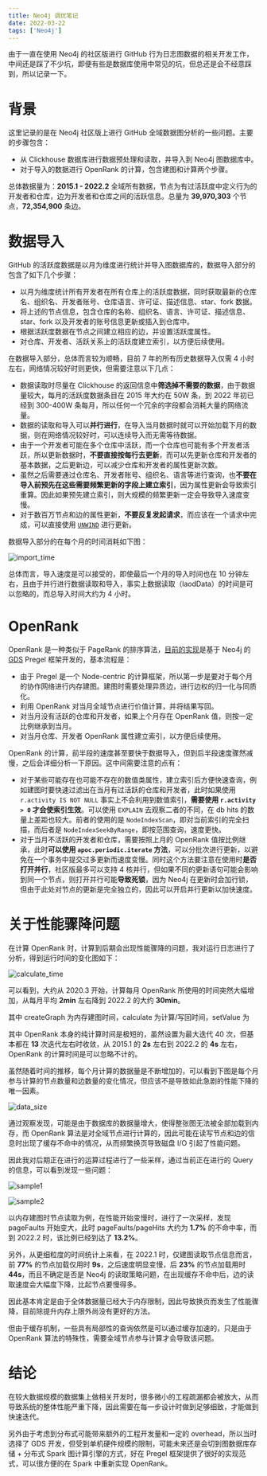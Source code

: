 ```yaml
---
title: Neo4j 调优笔记
date: 2022-03-22
tags: ['Neo4j']
---
```


由于一直在使用 Neo4j 的社区版进行 GitHub 行为日志图数据的相关开发工作，中间还是踩了不少坑，即便有些是数据库使用中常见的坑，但总还是会不经意踩到，所以记录一下。

# 背景

这里记录的是在 Neo4j 社区版上进行 GitHub 全域数据图分析的一些问题。主要的步骤包含：

- 从 Clickhouse 数据库进行数据预处理和读取，并导入到 Neo4j 图数据库中。
- 对于导入的数据进行 OpenRank 的计算，包含建图和计算两个步骤。

总体数据量为：**2015.1 - 2022.2** 全域所有数据，节点为有过活跃度中定义行为的开发者和仓库，边为开发者和仓库之间的活跃信息。总量为 **39,970,303** 个节点，**72,354,900** 条边。

# 数据导入

GitHub 的活跃度数据是以月为维度进行统计并导入图数据库的，数据导入部分的包含了如下几个步骤：

- 以月为维度统计所有开发者在所有仓库上的活跃度数据，同时获取最新的仓库名、组织名、开发者账号、仓库语言、许可证、描述信息、star、fork 数据。
- 将上述的节点信息，包含仓库的名称、组织名、语言、许可证、描述信息、star、fork 以及开发者的账号信息更新或插入到仓库中。
- 根据活跃度数据在节点之间建立相应的边，并设置活跃度属性。
- 对仓库、开发者、活跃关系上的活跃度建立索引，以方便后续使用。

在数据导入部分，总体而言较为顺畅，目前 7 年的所有历史数据导入仅需 4 小时左右，网络情况较好时则更快，但需要注意以下几点：

- 数据读取时尽量在 Clickhouse 的返回信息中**筛选掉不需要的数据**，由于数据量较大，每月的活跃度数据条目在 2015 年大约在 50W 条，到 2022 年初已经到 300-400W 条每月，所以任何一个冗余的字段都会消耗大量的网络流量。
- 数据的读取和导入可以**并行进行**，在导入当月数据时就可以开始加载下月的数据，则在网络情况较好时，可以连续导入而无需等待数据。
- 由于一个开发者可能在多个仓库中活跃，而一个仓库也可能有多个开发者活跃，所以更新数据时，**不要直接按每行去更新**，而可以先更新仓库和开发者的基本数据，之后更新边，可以减少仓库和开发者的属性更新次数。
- 虽然之后需要通过仓库名、开发者账号、组织名、语言等进行查询，也**不要在导入前预先在这些需要频繁更新的字段上建立索引**，因为属性更新会导致索引重算。因此如果预先建立索引，则大规模的频繁更新一定会导致导入速度变慢。
- 对于数百万节点和边的属性更新，**不要反复发起请求**，而应该在一个请求中完成，可以直接使用 [`UNWIND`](https://neo4j.com/docs/cypher-manual/current/clauses/unwind/) 进行更新。

数据导入部分的在每个月的时间消耗如下图：

![import_time](../images/neo4j_tune/import_time.png)

总体而言，导入速度是可以接受的，即使最后一个月的导入时间也在 10 分钟左右，且由于并行进行数据读取和导入，事实上数据读取（laodData）的时间是可以忽略的，而总导入时间大约为 4 小时。

# OpenRank

OpenRank 是一种类似于 PageRank 的排序算法，[目前的实现](https://github.com/X-lab2017/openrank-neo4j-gds)是基于 Neo4j 的 [GDS](https://github.com/neo4j/graph-data-science/) Pregel 框架开发的，基本流程是：

- 由于 Pregel 是一个 Node-centric 的计算框架，所以第一步是要对于每个月的协作网络进行内存建图。建图时需要处理异质边，进行边权的归一化与同质化。
- 利用 OpenRank 对当月全域节点进行价值计算，并将结果写回。
- 对当月没有活跃的仓库和开发者，如果上个月存在 OpenRank 值，则按一定比例继承到当月。
- 对当月仓库、开发者 OpenRank 属性建立索引，以方便后续使用。

OpenRank 的计算，前半段的速度甚至要快于数据导入，但到后半段速度骤然减慢，之后会详细分析一下原因。这中间需要注意的点有：

- 对于某些可能存在也可能不存在的数值类属性，建立索引后方便快速查询，例如建图时要快速过滤出在当月有过活跃的仓库和开发者，此时如果使用 `r.activity IS NOT NULL` 事实上不会利用到数值索引，**需要使用 `r.activity > 0` 才会使索引生效**。可以使用 `EXPLAIN` 去观察二者的不同，在 db hits 的数量上差距也较大。前者的使用的是 `NodeIndexScan`，即对当前索引的完全扫描，而后者是 `NodeIndexSeekByRange`，即按范围查询，速度更快。
- 对于当月不活跃的开发者和仓库，需要按照上月的 OpenRank 值按比例继承，此时**可以使用 `apoc.periodic.iterate` 方法**，可以分批次进行更新，以避免在一个事务中提交过多更新而速度变慢。同时这个方法要注意在使用时**是否打开并行**，社区版最多可以支持 4 核并行，但如果不同的更新语句可能会影响到同一个节点，则打开并行可能**导致死锁**，因为 Neo4j 在更新时会加行锁，但由于此处对节点的更新是完全独立的，因此可以开启并行更新以加快速度。

# 关于性能骤降问题

在计算 OpenRank 时，计算到后期会出现性能骤降的问题，我对运行日志进行了分析，得到运行时间的变化图如下：

![calculate_time](../images/neo4j_tune/calculate_time.png)

可以看到，大约从 2020.3 开始，计算每月 OpenRank 所使用的时间突然大幅增加，从每月平均 **2min** 左右降到 2022.2 的大约 **30min**。

其中 createGraph 为内存建图时间，calculate 为计算/写回时间，setValue 为

其中 OpenRank 本身的纯计算时间是极短的，虽然设置为最大迭代 40 次，但基本都在 **13** 次迭代左右时收敛，从 2015.1 的 **2s** 左右到 2022.2 的 **4s** 左右，OpenRank 的计算时间是可以忽略不计的。

虽然随着时间的推移，每个月计算的数据量是不断增加的，可以看到下图是每个月参与计算的节点数量和边数量的变化情况，但应该不是导致如此急剧的性能下降的唯一因素。

![data_size](../images/neo4j_tune/data_size.png)

通过观察发现，可能是由于数据库的数据量增大，使得整张图无法被全部加载到内存，而 OpenRank 算法是对全域节点进行计算的，因此可能在读写节点和边的信息时出现了缓存不命中的情况，从而频繁换页导致磁盘 I/O 引起了性能问题。

因此我对后期正在进行的运算过程进行了一些采样，通过当前正在进行的 Query 的信息，可以看到发现一些问题：

![sample1](../images/neo4j_tune/query_sample_1.png)

![sample2](../images/neo4j_tune/query_sample_2.png)

以内存建图时节点读取为例，在性能开始变慢时，进行了一次采样，发现 pageFaults 开始变大，此时 pageFaults/pageHits 大约为 **1.7%** 的不命中率，而到 2022.2 时，该比例已经到达了 **13.2%**。

另外，从更细粒度的时间统计上来看，在 2022.1 时，仅建图读取节点信息而言，前 **77%** 的节点加载仅用时 **9s**，之后速度明显变慢，后 **23%** 的节点加载用时 **44s**，而且不确定是否是 Neo4j 的读取策略问题，在出现缓存不命中后，边的读取速度会大幅度下降，比起节点要慢得多。

因此基本肯定是由于全体数据量已经大于内存限制，因此导致换页而发生了性能骤降，目前除提升内存上限外尚没有更好的方法。

但由于缓存机制，一些具有局部性的查询依然是可以通过缓存加速的，只是由于 OpenRank 算法的特殊性，需要全域节点参与计算才会导致该问题。

# 结论

在较大数据规模的数据集上做相关开发时，很多微小的工程疏漏都会被放大，从而导致系统的整体性能严重下降，因此需要在每一步设计时做到足够细致，才能做到快速迭代。

另外由于考虑到分布式可能带来额外的工程开发量和一定的 overhead，所以当时选择了 GDS 开发，但受到单机硬件规模的限制，可能未来还是会切到图数据库存储 + 分布式 Spark 图计算引擎的方式，好在 Pregel 框架提供了很好的实现范式，可以很方便的在 Spark 中重新实现 OpenRank。
